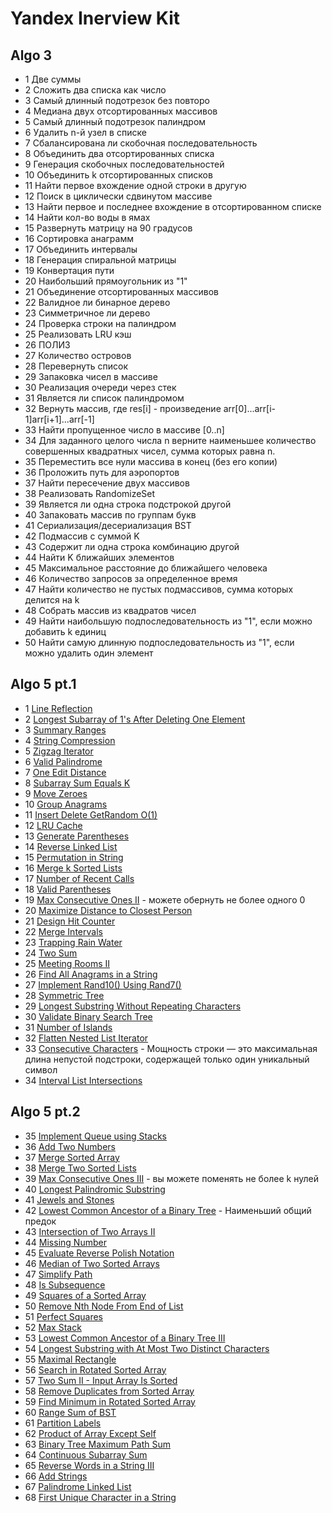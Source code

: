 # Yandex Inerview Kit
## Algo 3
- 1 Две суммы
- 2 Сложить два списка как число
- 3 Самый длинный подотрезок без повторо
- 4 Медиана двух отсортированных массивов
- 5 Самый длинный подотрезок палиндром
- 6 Удалить n-й узел в списке
- 7 Сбалансирована ли скобочная последовательность
- 8 Объединить два отсортированных списка
- 9 Генерация скобочных последовательностей
- 10 Объединить k отсортированных списков
- 11 Найти первое вхождение одной строки в другую
- 12 Поиск в циклически сдвинутом массиве
- 13 Найти первое и последнее вхождение в отсортированном списке
- 14 Найти кол-во воды в ямах
- 15 Развернуть матрицу на 90 градусов
- 16 Сортировка анаграмм
- 17 Объединить интервалы
- 18 Генерация спиральной матрицы
- 19 Конвертация пути
- 20 Наибольший прямоугольник из "1"
- 21 Объединение отсортированных массивов
- 22 Валидное ли бинарное дерево
- 23 Симметричное ли дерево
- 24 Проверка строки на палиндром
- 25 Реализовать LRU кэш
- 26 ПОЛИЗ
- 27 Количество островов
- 28 Перевернуть список
- 29 Запаковка чисел в массиве
- 30 Реализация очереди через стек
- 31 Является ли список палиндромом
- 32 Вернуть массив, где res[i] - произведение arr[0]...arr[i-1]arr[i+1]...arr[-1]
- 33 Найти пропущенное число в массиве [0..n]
- 34 Для заданного целого числа n верните наименьшее количество совершенных квадратных чисел, сумма которых равна n.
- 35 Переместить все нули массива в конец (без его копии)
- 36 Проложить путь для аэропортов
- 37 Найти пересечение двух массивов
- 38 Реализовать RandomizeSet
- 39 Является ли одна строка подстрокой другой
- 40 Запаковать массив по группам букв
- 41 Сериализация/десериализация BST
- 42 Подмассив с суммой K
- 43 Содержит ли одна строка комбинацию другой
- 44 Найти K ближайших элементов
- 45 Максимальное расстояние до ближайшего человека
- 46 Количество запросов за определенное время
- 47 Найти количество не пустых подмассивов, сумма которых делится на k
- 48 Собрать массив из квадратов чисел
- 49 Найти наибольшую подпоследовательность из "1", если можно добавить k единиц
- 50 Найти самую длинную подпоследовательность из "1", если можно удалить один элемент


## Algo 5 pt.1
- 1	[Line Reflection](https://leetcode.com/problems/line-reflection)
- 2	[Longest Subarray of 1's After Deleting One Element](https://leetcode.com/problems/longest-subarray-of-1s-after-deleting-one-element)
- 3	[Summary Ranges](https://leetcode.com/problems/summary-ranges)
- 4	[String Compression](https://leetcode.com/problems/string-compression)
- 5	[Zigzag Iterator](https://leetcode.com/problems/zigzag-iterator)
- 6	[Valid Palindrome](https://leetcode.com/problems/valid-palindrome)
- 7	[One Edit Distance](https://leetcode.com/problems/one-edit-distance)
- 8	[Subarray Sum Equals K](https://leetcode.com/problems/subarray-sum-equals-k)
- 9	[Move Zeroes](https://leetcode.com/problems/move-zeroes)
- 10 [Group Anagrams](https://leetcode.com/problems/group-anagrams)
- 11 [Insert Delete GetRandom O(1)](https://leetcode.com/problems/insert-delete-getrandom-o1)
- 12 [LRU Cache](https://leetcode.com/problems/lru-cache)
- 13 [Generate Parentheses](https://leetcode.com/problems/generate-parentheses)
- 14 [Reverse Linked List](https://leetcode.com/problems/reverse-linked-list)
- 15 [Permutation in String](https://leetcode.com/problems/permutation-in-string)
- 16 [Merge k Sorted Lists](https://leetcode.com/problems/merge-k-sorted-lists)
- 17 [Number of Recent Calls](https://leetcode.com/problems/number-of-recent-calls)
- 18 [Valid Parentheses](https://leetcode.com/problems/valid-parentheses)
- 19 [Max Consecutive Ones II](https://leetcode.com/problems/max-consecutive-ones-ii) - можете обернуть не более одного 0
- 20 [Maximize Distance to Closest Person](https://leetcode.com/problems/maximize-distance-to-closest-person)
- 21 [Design Hit Counter](https://leetcode.com/problems/design-hit-counter)
- 22 [Merge Intervals](https://leetcode.com/problems/merge-intervals)
- 23 [Trapping Rain Water](https://leetcode.com/problems/trapping-rain-water)
- 24 [Two Sum](https://leetcode.com/problems/two-sum)
- 25 [Meeting Rooms II](https://leetcode.com/problems/meeting-rooms-ii)
- 26 [Find All Anagrams in a String](https://leetcode.com/problems/find-all-anagrams-in-a-string)
- 27 [Implement Rand10() Using Rand7()](https://leetcode.com/problems/implement-rand10-using-rand7)
- 28 [Symmetric Tree](https://leetcode.com/problems/symmetric-tree)
- 29 [Longest Substring Without Repeating Characters](https://leetcode.com/problems/longest-substring-without-repeating-characters)
- 30 [Validate Binary Search Tree](https://leetcode.com/problems/validate-binary-search-tree)
- 31 [Number of Islands](https://leetcode.com/problems/number-of-islands)
- 32 [Flatten Nested List Iterator](https://leetcode.com/problems/flatten-nested-list-iterator)
- 33 [Consecutive Characters](https://leetcode.com/problems/consecutive-characters) - Мощность строки — это максимальная длина непустой подстроки, содержащей только один уникальный символ
- 34 [Interval List Intersections](https://leetcode.com/problems/interval-list-intersections)

## Algo 5 pt.2
- 35 [Implement Queue using Stacks](https://leetcode.com/problems/implement-queue-using-stacks)
- 36 [Add Two Numbers](https://leetcode.com/problems/add-two-numbers)
- 37 [Merge Sorted Array](https://leetcode.com/problems/merge-sorted-array)
- 38 [Merge Two Sorted Lists](https://leetcode.com/problems/merge-two-sorted-lists)
- 39 [Max Consecutive Ones III](https://leetcode.com/problems/max-consecutive-ones-iii) - вы можете поменять не более k нулей
- 40 [Longest Palindromic Substring](https://leetcode.com/problems/longest-palindromic-substring)
- 41 [Jewels and Stones](https://leetcode.com/problems/jewels-and-stones)
- 42 [Lowest Common Ancestor of a Binary Tree](https://leetcode.com/problems/lowest-common-ancestor-of-a-binary-tree) - Наименьший общий предок
- 43 [Intersection of Two Arrays II](https://leetcode.com/problems/intersection-of-two-arrays-ii)
- 44 [Missing Number](https://leetcode.com/problems/missing-number)
- 45 [Evaluate Reverse Polish Notation](https://leetcode.com/problems/evaluate-reverse-polish-notation)
- 46 [Median of Two Sorted Arrays](https://leetcode.com/problems/median-of-two-sorted-arrays)
- 47 [Simplify Path](https://leetcode.com/problems/simplify-path)
- 48 [Is Subsequence](https://leetcode.com/problems/is-subsequence)
- 49 [Squares of a Sorted Array](https://leetcode.com/problems/squares-of-a-sorted-array)
- 50 [Remove Nth Node From End of List](https://leetcode.com/problems/remove-nth-node-from-end-of-list)
- 51 [Perfect Squares](https://leetcode.com/problems/perfect-squares)
- 52 [Max Stack](https://leetcode.com/problems/max-stack)
- 53 [Lowest Common Ancestor of a Binary Tree III](https://leetcode.com/problems/lowest-common-ancestor-of-a-binary-tree-iii)
- 54 [Longest Substring with At Most Two Distinct Characters](https://leetcode.com/problems/longest-substring-with-at-most-two-distinct-characters)
- 55 [Maximal Rectangle](https://leetcode.com/problems/maximal-rectangle)
- 56 [Search in Rotated Sorted Array](https://leetcode.com/problems/search-in-rotated-sorted-array)
- 57 [Two Sum II - Input Array Is Sorted](https://leetcode.com/problems/two-sum-ii-input-array-is-sorted)
- 58 [Remove Duplicates from Sorted Array](https://leetcode.com/problems/remove-duplicates-from-sorted-array)
- 59 [Find Minimum in Rotated Sorted Array](https://leetcode.com/problems/find-minimum-in-rotated-sorted-array)
- 60 [Range Sum of BST](https://leetcode.com/problems/range-sum-of-bst)
- 61 [Partition Labels](https://leetcode.com/problems/partition-labels)
- 62 [Product of Array Except Self](https://leetcode.com/problems/product-of-array-except-self)
- 63 [Binary Tree Maximum Path Sum](https://leetcode.com/problems/binary-tree-maximum-path-sum)
- 64 [Continuous Subarray Sum](https://leetcode.com/problems/continuous-subarray-sum)
- 65 [Reverse Words in a String III](https://leetcode.com/problems/reverse-words-in-a-string-iii)
- 66 [Add Strings](https://leetcode.com/problems/add-strings)
- 67 [Palindrome Linked List](https://leetcode.com/problems/palindrome-linked-list)
- 68 [First Unique Character in a String](https://leetcode.com/problems/first-unique-character-in-a-string)
